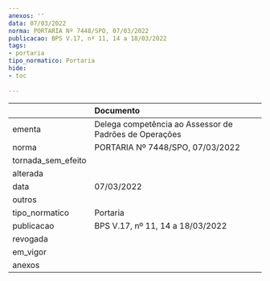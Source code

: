 ```yaml
---
anexos: ''
data: 07/03/2022
norma: PORTARIA Nº 7448/SPO, 07/03/2022
publicacao: BPS V.17, nº 11, 14 a 18/03/2022
tags:
- portaria
tipo_normatico: Portaria
hide: 
- toc 
 
---
```


|                    | Documento                                              |
|:-------------------|:-------------------------------------------------------|
| ementa             | Delega competência ao Assessor de Padrões de Operações |
| norma              | PORTARIA Nº 7448/SPO, 07/03/2022                       |
| tornada_sem_efeito |                                                        |
| alterada           |                                                        |
| data               | 07/03/2022                                             |
| outros             |                                                        |
| tipo_normatico     | Portaria                                               |
| publicacao         | BPS V.17, nº 11, 14 a 18/03/2022                       |
| revogada           |                                                        |
| em_vigor           |                                                        |
| anexos             |                                                        |
